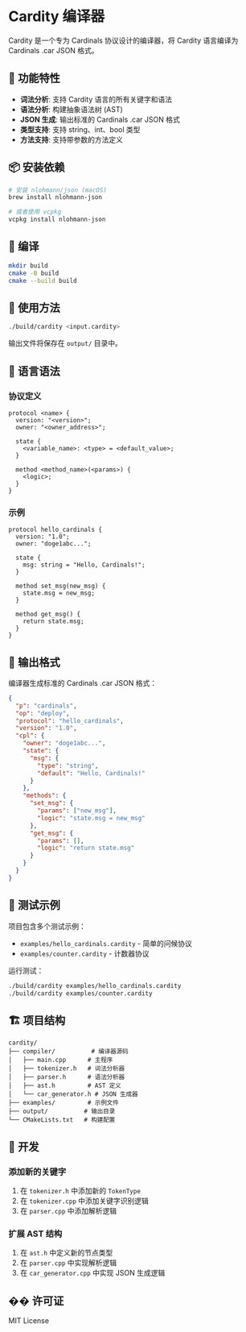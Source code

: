 # Cardity 编译器

Cardity 是一个专为 Cardinals 协议设计的编译器，将 Cardity 语言编译为 Cardinals .car JSON 格式。

## 🚀 功能特性

- **词法分析**: 支持 Cardity 语言的所有关键字和语法
- **语法分析**: 构建抽象语法树 (AST)
- **JSON 生成**: 输出标准的 Cardinals .car JSON 格式
- **类型支持**: 支持 string、int、bool 类型
- **方法支持**: 支持带参数的方法定义

## 📦 安装依赖

```bash
# 安装 nlohmann/json (macOS)
brew install nlohmann-json

# 或者使用 vcpkg
vcpkg install nlohmann-json
```

## 🔨 编译

```bash
mkdir build
cmake -B build
cmake --build build
```

## 📝 使用方法

```bash
./build/cardity <input.cardity>
```

输出文件将保存在 `output/` 目录中。

## 🎯 语言语法

### 协议定义

```cardity
protocol <name> {
  version: "<version>";
  owner: "<owner_address>";

  state {
    <variable_name>: <type> = <default_value>;
  }

  method <method_name>(<params>) {
    <logic>;
  }
}
```

### 示例

```cardity
protocol hello_cardinals {
  version: "1.0";
  owner: "doge1abc...";

  state {
    msg: string = "Hello, Cardinals!";
  }

  method set_msg(new_msg) {
    state.msg = new_msg;
  }

  method get_msg() {
    return state.msg;
  }
}
```

## 📄 输出格式

编译器生成标准的 Cardinals .car JSON 格式：

```json
{
  "p": "cardinals",
  "op": "deploy",
  "protocol": "hello_cardinals",
  "version": "1.0",
  "cpl": {
    "owner": "doge1abc...",
    "state": {
      "msg": {
        "type": "string",
        "default": "Hello, Cardinals!"
      }
    },
    "methods": {
      "set_msg": {
        "params": ["new_msg"],
        "logic": "state.msg = new_msg"
      },
      "get_msg": {
        "params": [],
        "logic": "return state.msg"
      }
    }
  }
}
```

## 🧪 测试示例

项目包含多个测试示例：

- `examples/hello_cardinals.cardity` - 简单的问候协议
- `examples/counter.cardity` - 计数器协议

运行测试：

```bash
./build/cardity examples/hello_cardinals.cardity
./build/cardity examples/counter.cardity
```

## 🏗️ 项目结构

```
cardity/
├── compiler/          # 编译器源码
│   ├── main.cpp      # 主程序
│   ├── tokenizer.h   # 词法分析器
│   ├── parser.h      # 语法分析器
│   ├── ast.h         # AST 定义
│   └── car_generator.h # JSON 生成器
├── examples/         # 示例文件
├── output/          # 输出目录
└── CMakeLists.txt   # 构建配置
```

## 🔧 开发

### 添加新的关键字

1. 在 `tokenizer.h` 中添加新的 `TokenType`
2. 在 `tokenizer.cpp` 中添加关键字识别逻辑
3. 在 `parser.cpp` 中添加解析逻辑

### 扩展 AST 结构

1. 在 `ast.h` 中定义新的节点类型
2. 在 `parser.cpp` 中实现解析逻辑
3. 在 `car_generator.cpp` 中实现 JSON 生成逻辑

## �� 许可证

MIT License 